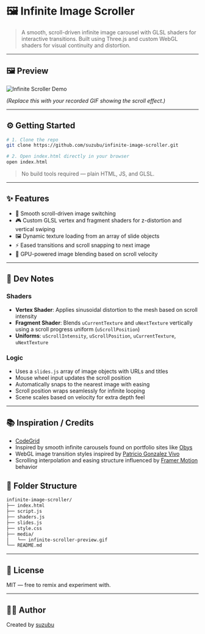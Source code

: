 # 🖼️ Infinite Image Scroller

> A smooth, scroll-driven infinite image carousel with GLSL shaders for interactive transitions. Built using Three.js and custom WebGL shaders for visual continuity and distortion.

---

## 🖼 Preview

![Infinite Scroller Demo](media/infinite-scroller-preview.gif)

*(Replace this with your recorded GIF showing the scroll effect.)*

---

## ⚙️ Getting Started

```bash
# 1. Clone the repo
git clone https://github.com/suzubu/infinite-image-scroller.git

# 2. Open index.html directly in your browser
open index.html
```

> No build tools required — plain HTML, JS, and GLSL.

---

## ✨ Features

- 📜 Smooth scroll-driven image switching
- 🎮 Custom GLSL vertex and fragment shaders for z-distortion and vertical swiping
- 🖼 Dynamic texture loading from an array of slide objects
- ⚡ Eased transitions and scroll snapping to next image
- 🧠 GPU-powered image blending based on scroll velocity

---

## 🧠 Dev Notes

### Shaders
- **Vertex Shader**: Applies sinusoidal distortion to the mesh based on scroll intensity
- **Fragment Shader**: Blends `uCurrentTexture` and `uNextTexture` vertically using a scroll progress uniform (`uScrollPosition`)
- **Uniforms**: `uScrollIntensity`, `uScrollPosition`, `uCurrentTexture`, `uNextTexture`

### Logic
- Uses a `slides.js` array of image objects with URLs and titles
- Mouse wheel input updates the scroll position
- Automatically snaps to the nearest image with easing
- Scroll position wraps seamlessly for infinite looping
- Scene scales based on velocity for extra depth feel

---

## 📚 Inspiration / Credits
- [CodeGrid](https://www.youtube.com/watch?v=FEX7xKrBRjI)
- Inspired by smooth infinite carousels found on portfolio sites like [Obys](https://obys.agency/)
- WebGL image transition styles inspired by [Patricio Gonzalez Vivo](https://patriciogonzalezvivo.com/)
- Scrolling interpolation and easing structure influenced by [Framer Motion](https://www.framer.com/motion/) behavior

  

## 📂 Folder Structure

```bash
infinite-image-scroller/
├── index.html
├── script.js
├── shaders.js
├── slides.js
├── style.css
├── media/
│   └── infinite-scroller-preview.gif
└── README.md
```

---

## 📜 License

MIT — free to remix and experiment with.

---

## 🙋‍♀️ Author

Created by [suzubu](https://github.com/suzubu)
